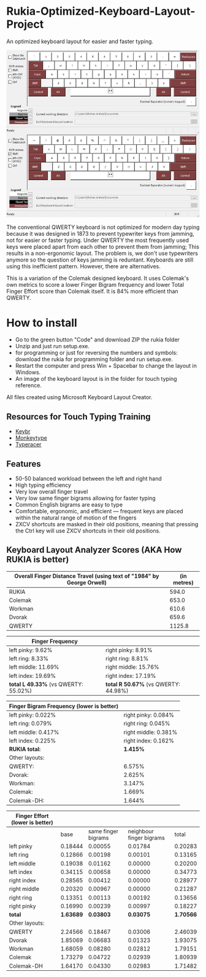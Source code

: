# Rukia-Optimized-Keyboard-Layout-Project
An optimized keyboard layout for easier and faster typing.

![image of keyboard layout](rukia.jpg)

The conventional QWERTY keyboard is not optimized for modern day typing because it was designed in 1873 to prevent typewriter keys from jamming, not for easier or faster typing. Under QWERTY the most frequently used keys were placed apart from each other to prevent them from jamming; This results in a non-ergonomic layout. The problem is, we don't use typewriters anymore so the question of keys jamming is reduntant. Keyboards are still using this inefficient pattern. However, there are alternatives.

This is a variation of the Colemak designed keyboard. It uses Colemak's own metrics to score a lower Finger Bigram frequency and lower Total Finger Effort score than Colemak itself. It is 84% more efficient than QWERTY.

# How to install
* Go to the green button "Code" and download ZIP the rukia folder
* Unzip and just run setup.exe. 
* for programming or just for reversing the numbers and symbols: download the rukia for programming folder and run setup.exe. 
* Restart the computer and press Win + Spacebar to change the layout in Windows. 
* An image of the keyboard layout is in the folder for touch typing reference. 

All files created using Microsoft Keyboard Layout Creator.

## Resources for Touch Typing Training
* [Keybr](https://www.keybr.com/)
* [Monkeytype](https://monkeytype.com/)
* [Typeracer](https://play.typeracer.com/)

## Features

* 50-50 balanced workload between the left and right hand
* High typing efficiency
* Very low overall finger travel 
* Very low same finger bigrams allowing for faster typing
* Common English bigrams are easy to type
* Comfortable, ergonomic, and efficient — frequent keys are placed within the natural range of motion of the fingers
* ZXCV shortcuts are masked in their old positions, meaning that pressing the Ctrl key will use ZXCV shortcuts in their old positions.

## Keyboard Layout Analyzer Scores (AKA How RUKIA is better)

| Overall Finger Distance Travel (using text of "1984" by George Orwell)| (in metres)  |
| --- | --- |
| RUKIA | 594.0 |
| Colemak | 653.0 |
| Workman | 610.6 |
| Dvorak | 659.6 |
| QWERTY | 1125.8 |


| Finger Frequency |   | 
| --- | --- |
| left pinky: 	9.62%  	 | right pinky: 	8.91% |
| left ring: 	8.33%  	   | right ring: 	8.81% |
| left middle: 	11.69%   | right middle: 	15.76% |
| left index: 	19.69%   | right index: 	17.19% |
| **total L 	49.33%** (vs QWERTY: 55.02%) 	   | **total R 	50.67%** (vs QWERTY: 44.98%) |


| Finger Bigram Frequency (lower is better) |   |
| --- | ---| 
| left pinky: 	0.022%	| right pinky: 	0.084% |
| left ring: 	0.079%	| right ring: 	0.045% |
| left middle: 	0.417%	| right middle: 	0.381% |
| left index: 	0.225%	| right index: 	0.162% |
| **RUKIA total:**  | 	**1.415%** |
| Other layouts: | |
| QWERTY: | 6.575%  |
| Dvorak: | 2.625% |
| Workman: | 3.147% |
| Colemak: | 1.669% |
| Colemak-DH: | 1.644%  |

| Finger Effort (lower is better) |   |   |   |   |
| --- | --- | --- | --- | ---|
| 	| base	| same finger bigrams | neighbour finger bigrams |	total |
| left pinky | 0.18444 |	0.00055 |	0.01784	| 0.20283 |
| left ring |	0.12866 |	0.00198 |	0.00101	| 0.13165 |
| left middle | 0.19038 |	0.01162	| 0.00000 |	0.20200 |
| left index | 0.34115 |	0.00658 |	0.00000	| 0.34773 |
| right index |	0.28565	| 0.00412 |	0.00000 |	0.28977 |
| right middle | 	0.20320 |	0.00967 |	0.00000 |	0.21287 |
| right ring |	0.13351	| 0.00113	| 0.00192 |	0.13656 |
| right pinky | 0.16990 |	0.00239 |	0.00997 |	0.18227 |
| **total** | 	**1.63689**	| **0.03803**	| **0.03075**	| **1.70566** |
| Other layouts: |||||
| QWERTY | 2.24566 |0.18467 |0.03006|2.46039|
| Dvorak | 1.85069 |0.06683|0.01323|1.93075|
| Workman | 1.68059 |0.08280|0.02812|1.79151|
| Colemak | 1.73279 |0.04722|0.02939|1.80939|
| Colemak-DH | 1.64170 |0.04330|0.02983|1.71482|
